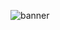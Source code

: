 ![banner](https://user-images.githubusercontent.com/42810707/147870553-ef2f2ea7-90bc-4c7a-a6b7-a2b048e66501.jpeg)

